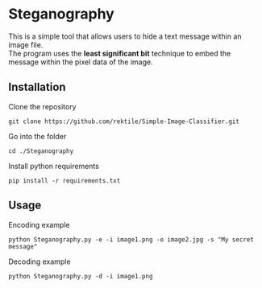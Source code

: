 # Steganography
 This is a simple tool that allows users to hide a text message within an image file.   
 The program uses the **least significant bit** technique to embed the message within the pixel data of the image.
## Installation
Clone the repository
```shell
git clone https://github.com/rektile/Simple-Image-Classifier.git
```

Go into the folder
```shell
cd ./Steganography
```

Install python requirements
```shell
pip install -r requirements.txt
```

## Usage
Encoding example
```shell
python Steganography.py -e -i image1.png -o image2.jpg -s "My secret message"
```

Decoding example
```shell
python Steganography.py -d -i image1.png
```